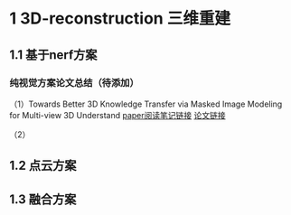 # 1 3D-reconstruction  三维重建
## 1.1 基于nerf方案

### 纯视觉方案论文总结（待添加）

（1）Towards Better 3D Knowledge Transfer via Masked Image Modeling for Multi-view 3D Understand 
[paper阅读笔记链接](https://blog.csdn.net/ZhouMachine_learning/article/details/129813148)
[论文链接](./3DDetection/Towards%20Better%203D%20Knowledge%20Transfer%20via%20Masked%20Image%20Modeling%20for.pdf)

（2）

## 1.2 点云方案

## 1.3 融合方案
